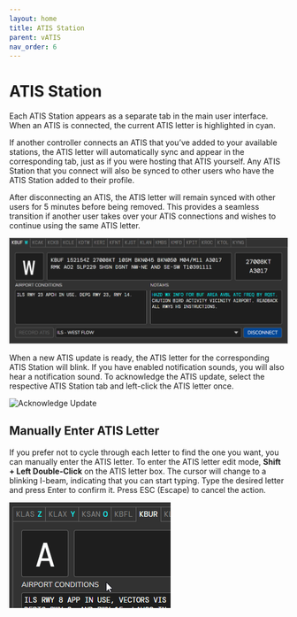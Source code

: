 ```yaml
---
layout: home
title: ATIS Station
parent: vATIS
nav_order: 6
---
```


# ATIS Station

Each ATIS Station appears as a separate tab in the main user interface. When an ATIS is connected, the current ATIS letter is highlighted in cyan. 

If another controller connects an ATIS that you’ve added to your available stations, the ATIS letter will automatically sync and appear in the corresponding tab, just as if you were hosting that ATIS yourself. Any ATIS Station that you connect will also be synced to other users who have the ATIS Station added to their profile.

After disconnecting an ATIS, the ATIS letter will remain synced with other users for 5 minutes before being removed. This provides a seamless transition if another user takes over your ATIS connections and wishes to continue using the same ATIS letter.

![ATIS Stations](/assets/images/AtisStations.png)

When a new ATIS update is ready, the ATIS letter for the corresponding ATIS Station will blink. If you have enabled notification sounds, you will also hear a notification sound. To acknowledge the ATIS update, select the respective ATIS Station tab and left-click the ATIS letter once.

![Acknowledge Update](/assets/images/AcknowledgeUpdate.gif)

## Manually Enter ATIS Letter
If you prefer not to cycle through each letter to find the one you want, you can manually enter the ATIS letter. To enter the ATIS letter edit mode, **Shift + Left Double-Click** on the ATIS letter box. The cursor will change to a blinking I-beam, indicating that you can start typing. Type the desired letter and press Enter to confirm it. Press ESC (Escape) to cancel the action.

![Type ATIS Letter](/assets/images/TypeAtisLetter.gif)